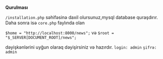 **Qurulması**

`/installation.php` səhifəsinə daxil olursunuz,mysql database quraşdırır.
Daha sonra isə `core.php` faylında olan

`$home = "http://localhost:8000/news";` və
 `$root = "$_SERVER[DOCUMENT_ROOT]/news";`

dəyişkənlərini uyğun olaraq dəyişirsiniz və hazırdır.
`login: admin`
`şifrə: admin`